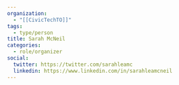 ```yaml
---
organization:
  - "[[CivicTechTO]]"
tags:
  - type/person
title: Sarah McNeil
categories:
  - role/organizer
social:
  twitter: https://twitter.com/sarahleamc
  linkedin: https://www.linkedin.com/in/sarahleamcneil
---
```

